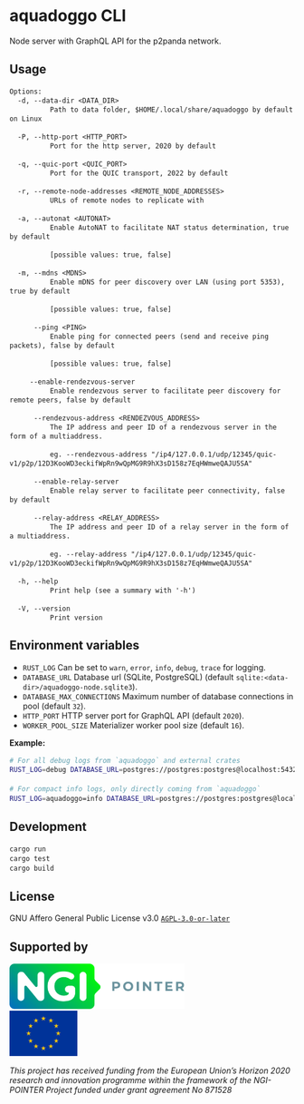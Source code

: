 # aquadoggo CLI

Node server with GraphQL API for the p2panda network.

## Usage

```
Options:
  -d, --data-dir <DATA_DIR>
          Path to data folder, $HOME/.local/share/aquadoggo by default on Linux

  -P, --http-port <HTTP_PORT>
          Port for the http server, 2020 by default

  -q, --quic-port <QUIC_PORT>
          Port for the QUIC transport, 2022 by default

  -r, --remote-node-addresses <REMOTE_NODE_ADDRESSES>
          URLs of remote nodes to replicate with

  -a, --autonat <AUTONAT>
          Enable AutoNAT to facilitate NAT status determination, true by default

          [possible values: true, false]

  -m, --mdns <MDNS>
          Enable mDNS for peer discovery over LAN (using port 5353), true by default

          [possible values: true, false]

      --ping <PING>
          Enable ping for connected peers (send and receive ping packets), false by default

          [possible values: true, false]

     --enable-rendezvous-server
          Enable rendezvous server to facilitate peer discovery for remote peers, false by default

      --rendezvous-address <RENDEZVOUS_ADDRESS>
          The IP address and peer ID of a rendezvous server in the form of a multiaddress.

          eg. --rendezvous-address "/ip4/127.0.0.1/udp/12345/quic-v1/p2p/12D3KooWD3eckifWpRn9wQpMG9R9hX3sD158z7EqHWmweQAJU5SA"

      --enable-relay-server
          Enable relay server to facilitate peer connectivity, false by default

      --relay-address <RELAY_ADDRESS>
          The IP address and peer ID of a relay server in the form of a multiaddress.

          eg. --relay-address "/ip4/127.0.0.1/udp/12345/quic-v1/p2p/12D3KooWD3eckifWpRn9wQpMG9R9hX3sD158z7EqHWmweQAJU5SA"

  -h, --help
          Print help (see a summary with '-h')

  -V, --version
          Print version
```

## Environment variables

* `RUST_LOG` Can be set to `warn`, `error`, `info`, `debug`, `trace` for logging.
* `DATABASE_URL` Database url (SQLite, PostgreSQL) (default `sqlite:<data-dir>/aquadoggo-node.sqlite3`).
* `DATABASE_MAX_CONNECTIONS` Maximum number of database connections in pool (default `32`).
* `HTTP_PORT` HTTP server port for GraphQL API (default `2020`).
* `WORKER_POOL_SIZE` Materializer worker pool size (default `16`).

**Example:**

```bash
# For all debug logs from `aquadoggo` and external crates
RUST_LOG=debug DATABASE_URL=postgres://postgres:postgres@localhost:5432/db cargo run

# For compact info logs, only directly coming from `aquadoggo`
RUST_LOG=aquadoggo=info DATABASE_URL=postgres://postgres:postgres@localhost:5432/db cargo run
```

## Development

```bash
cargo run
cargo test
cargo build
```

## License

GNU Affero General Public License v3.0 [`AGPL-3.0-or-later`](LICENSE)

## Supported by

<img src="https://raw.githubusercontent.com/p2panda/.github/main/assets/ngi-logo.png" width="auto" height="80px"><br />
<img src="https://raw.githubusercontent.com/p2panda/.github/main/assets/eu-flag-logo.png" width="auto" height="80px">

*This project has received funding from the European Union’s Horizon 2020 research and innovation programme within the framework of the NGI-POINTER Project funded under grant agreement No 871528*
